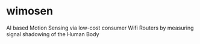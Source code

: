 # wimosen
AI based Motion Sensing via low-cost consumer Wifi Routers by measuring signal shadowing of the Human Body 
